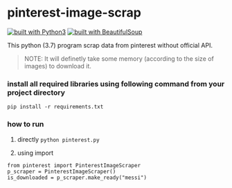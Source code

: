 # pinterest-image-scrap
[![built with Python3](https://img.shields.io/badge/built%20with-Python3.7-red.svg)](https://www.python.org/)
[![built with BeautifulSoup](https://img.shields.io/badge/built%20with-BeautifulSoup-blue.svg)](https://www.crummy.com/software/BeautifulSoup/bs4/doc/)

This python (3.7) program scrap data from pinterest without official API.

>NOTE: It will definetly take some memory (according to the size of images) to download it.

### install all required libraries using following command from your project directory     
``` pip install -r requirements.txt ```

### how to run

1) directly
```python pinterest.py```

2) using import
```
from pinterest import PinterestImageScraper
p_scraper = PinterestImageScraper()
is_downloaded = p_scraper.make_ready("messi")
```
